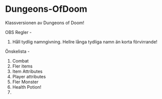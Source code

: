 # Dungeons-OfDoom
Klassversionen av Dungeons of Doom!

OBS Regler -
1. Håll tydlig namngivning. Hellre långa tydliga namn än korta förvirrande!


Önskelista -
1. Combat
2. Fler items
3. Item Attributes
4. Player attributes
5. Fler Monster
6. Health Potion!
7. 
